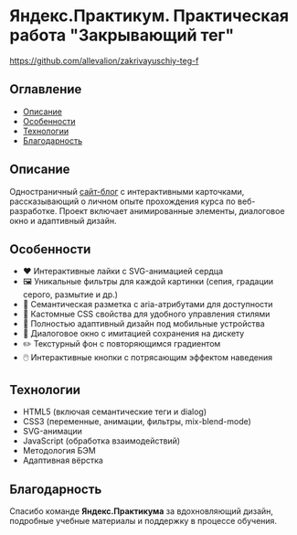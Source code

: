# Яндекс.Практикум. Практическая работа "Закрывающий тег"

https://github.com/allevalion/zakrivayuschiy-teg-f

## Оглавление

- [Описание](#описание)
- [Особенности](#особенности)
- [Технологии](#технологии)
- [Благодарность](#благодарность)

## Описание

Одностраничный [сайт-блог](https://example.com/) с интерактивными карточками, рассказывающий о личном опыте прохождения курса по веб-разработке. Проект включает анимированные элементы, диалоговое окно и адаптивный дизайн.

## Особенности

- ❤️ Интерактивные лайки с SVG-анимацией сердца
- 🖼️ Уникальные фильтры для каждой картинки (сепия, градации серого, размытие и др.)
- 📝 Семантическая разметка с aria-атрибутами для доступности
- 🎨 Кастомные CSS свойства для удобного управления стилями
- 📱 Полностью адаптивный дизайн под мобильные устройства
- 💾 Диалоговое окно с имитацией сохранения на дискету
- ✏️ Текстурный фон с повторяющимся градиентом
- 🖱️ Интерактивные кнопки с потрясающим эффектом наведения

## Технологии

- HTML5 (включая семантические теги и dialog)
- CSS3 (переменные, анимации, фильтры, mix-blend-mode)
- SVG-анимации
- JavaScript (обработка взаимодействий)
- Методология БЭМ
- Адаптивная вёрстка

## Благодарность

Спасибо команде **Яндекс.Практикума** за вдохновляющий дизайн, подробные учебные материалы и поддержку в процессе обучения.
